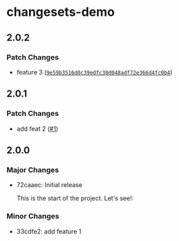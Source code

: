 # changesets-demo

## 2.0.2

### Patch Changes

- feature 3
  ([`9e59b3516d0c39edfc30d048adf72e366d4fc0b4`](https://github.com/sitek94/changesets-demo/commit/9e59b3516d0c39edfc30d048adf72e366d4fc0b4))

## 2.0.1

### Patch Changes

- add feat 2 ([#1](https://github.com/sitek94/changesets-demo/pull/1))

## 2.0.0

### Major Changes

- 72caaec: Initial release

  This is the start of the project. Let's see!:

### Minor Changes

- 33cdfe2: add feature 1
